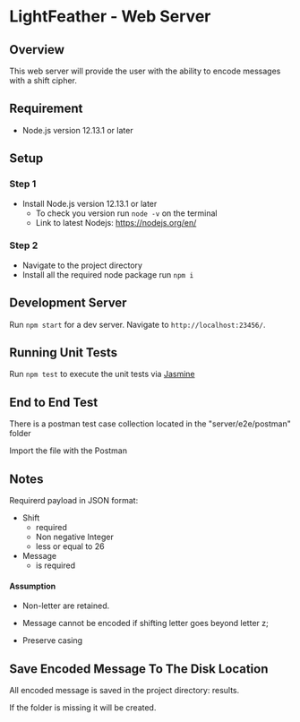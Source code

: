# LightFeather - Web Server

## Overview

This web server will provide the user with the ability to encode messages with a shift cipher.

## Requirement

* Node.js version 12.13.1 or later

## Setup

### Step 1

* Install Node.js version 12.13.1 or later
  + To check you version run `node -v` on the terminal
  + Link to latest Nodejs: https://nodejs.org/en/

### Step 2

+ Navigate to the project directory
+ Install all the required node package run `npm i`

## Development Server

Run `npm start` for a dev server. Navigate to `http://localhost:23456/`. 

## Running Unit Tests

Run `npm test` to execute the unit tests via [Jasmine](https://jasmine.github.io/setup/nodejs.html)

## End to End Test

There is a postman test case collection located in the "server/e2e/postman" folder

Import the file with the Postman

## Notes

Requirerd payload in JSON format:

+ Shift
    + required
    + Non negative Integer
    + less or equal to 26
+ Message
    + is required

#### Assumption

+ Non-letter are retained.

+ Message cannot be encoded if shifting letter goes beyond letter z;

+ Preserve casing

## Save Encoded Message To The Disk Location

All encoded message is saved in the project directory: results.

If the folder is missing it will be created.